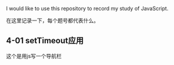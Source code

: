 I would like to use this repository to record my study of JavaScript.

在这里记录一下，每个题号都代表什么。

## 4-01 setTimeout应用

这个是用js写一个导航栏

